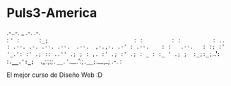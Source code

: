 Puls3-America
=============
.-..-.       _                            .-.         .-.         
: `' :      :_;                           : :         : :         
: .. : .--. .-. .--. .--.  .--.  ,-.,-. .-' : .--.    : :   .--.  
: :; :' '_.': :' .; :: ..'' .; ; : ,. :' .; :' .; : _ : :_ ' .; ; 
:_;:_;`.__.': :`.__.':_;  `.__,_;:_;:_;`.__.'`.__.':_;`.__;`.__,_;
          .-. :                                                   
          
El mejor curso de Diseño Web :D          
